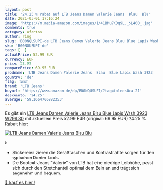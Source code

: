 ```yaml
---
layout: post
title: '24.25 % rabat auf LTB Jeans Damen Valerie Jeans  Blau  Blu'
date: 2021-03-01 17:16:24
image: 'https://m.media-amazon.com/images/I/41BMu7KDq9L._SL400_.jpg'
comments: true
category: ofertas
author: ring
slug: 'B00NQUSUPI-de LTB Jeans Damen Valerie Jeans Blau Blue Lapis Wash 3923...'
sku: 'B00NQUSUPI-de'
tags: [  ]
actualPrice: 52.99 EUR
currency: EUR
price: 52.99
comparePrice: 69.95 EUR
prodname: 'LTB Jeans Damen Valerie Jeans  Blau  Blue Lapis Wash 3923   W29/L30'
country: 'de'
flag: '🇩🇪'
brand: 'LTB Jeans'
buyurl: 'https://www.amazon.de/dp/B00NQUSUPI/?tag=tolees0ca-21'
descuento: '24.25'
average: '59.1664705882353'
---
```


Es gibt ein [LTB Jeans Damen Valerie Jeans  Blau  Blue Lapis Wash 3923   W29/L30](https://www.amazon.de/dp/B00NQUSUPI/?tag=tolees0ca-21) mit aktuellem Preis 52.99 EUR (original: 69.95 EUR) 24.25 % Rabatt hier:

[![LTB Jeans Damen Valerie Jeans  Blau  Blu](https://m.media-amazon.com/images/I/41BMu7KDq9L._SL400_.jpg)](https://www.amazon.de/dp/B00NQUSUPI/?tag=tolees0ca-21)

ℹ️:

- Stickereien zieren die Gesäßtaschen und Kontrastnähte sorgen für den typischen Denim-Look.
- Die Bootcut-Jeans "Valerie" von LTB hat eine niedrige Leibhöhe, passt sich durch den Stretchanteil optimal dem Bein an und trägt sich angenehm und bequem.

[🛒 kauf es hier!!](https://www.amazon.de/dp/B00NQUSUPI/?tag=tolees0ca-21)
